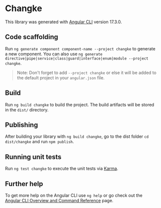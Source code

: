 # Changke

This library was generated with [Angular CLI](https://github.com/angular/angular-cli) version 17.3.0.

## Code scaffolding

Run `ng generate component component-name --project changke` to generate a new component. You can also use `ng generate directive|pipe|service|class|guard|interface|enum|module --project changke`.
> Note: Don't forget to add `--project changke` or else it will be added to the default project in your `angular.json` file. 

## Build

Run `ng build changke` to build the project. The build artifacts will be stored in the `dist/` directory.

## Publishing

After building your library with `ng build changke`, go to the dist folder `cd dist/changke` and run `npm publish`.

## Running unit tests

Run `ng test changke` to execute the unit tests via [Karma](https://karma-runner.github.io).

## Further help

To get more help on the Angular CLI use `ng help` or go check out the [Angular CLI Overview and Command Reference](https://angular.io/cli) page.
